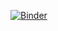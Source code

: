 [![Binder](https://mybinder.org/badge_logo.svg)](https://mybinder.org/v2/gh/Computational-Science-Uniandes/Already-known-algorithms/HEAD)
